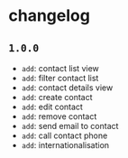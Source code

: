 # changelog

## `1.0.0`

- `add`: contact list view
- `add`: filter contact list
- `add`: contact details view
- `add`: create contact
- `add`: edit contact
- `add`: remove contact
- `add`: send email to contact
- `add`: call contact phone
- `add`: internationalisation
